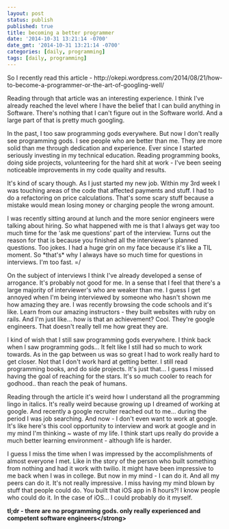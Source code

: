 ```yaml
---
layout: post
status: publish
published: true
title: becoming a better programmer
date: '2014-10-31 13:21:14 -0700'
date_gmt: '2014-10-31 13:21:14 -0700'
categories: [daily, programming]
tags: [daily, programming]
---
```

<p>So I recently read this article - http:&#47;&#47;okepi.wordpress.com&#47;2014&#47;08&#47;21&#47;how-to-become-a-programmer-or-the-art-of-googling-well&#47;</p>
<p>Reading through that article was an interesting experience. I think I've already reached the level where I have the belief that I can build anything in Software. There's nothing that I can't figure out in the Software world. And a large part of that is pretty much googling.</p>
<p>In the past, I too saw programming gods everywhere. But now I don't really see programming gods. I see people who are better than me. They are more solid than me through dedication and experience. Ever since I started seriously investing in my technical education. Reading programming books, doing side projects, volunteering for the hard shit at work - I've been seeing noticeable improvements in my code quality and results.</p>
<p>It's kind of scary though. As I just started my new job. Within my 3rd week I was touching areas of the code that affected payments and stuff. I had to do a refactoring on price calculations. That's some scary stuff because a mistake would mean losing money or charging people the wrong amount.</p>
<p>I was recently sitting around at lunch and the more senior engineers were talking about hiring. So what happened with me is that I always get way too much time for the 'ask me questions' part of the interview. Turns out the reason for that is because you finished all the interviewer's planned questions. Too jokes. I had a huge grin on my face because it's like a TIL moment. So *that's* why I always have so much time for questions in interviews. I'm too fast. =&#47;</p>
<p>On the subject of interviews I think I've already developed a sense of arrogance. It's probably not good for me. In a sense that I feel that there's a large majority of interviewer's who are weaker than me. I guess I get annoyed when I'm being interviewed by someone who hasn't shown me how amazing they are. I was recently browsing the code schools and it's like. Learn from our amazing instructors - they built websites with ruby on rails. And I'm just like... how is that an achievement? Cool. They're google engineers. That doesn't really tell me how great they are.</p>
<p>I kind of wish that I still saw programming gods everywhere. I think back when I saw programming gods... It felt like I still had so much to work towards. As in the gap between us was so great I had to work really hard to get closer. Not that I don't work hard at getting better. I still read programming books, and do side projects. It's just that... I guess I missed having the goal of reaching for the stars. It's so much cooler to reach for godhood.. than reach the peak of humans.</p>
<p>Reading through the article it's weird how I understand all the programming lingo in italics. It's really weird because growing up I dreamed of working at google. And recently a google recruiter reached out to me... during the period I was job searching. And now - I don't even want to work at google. It's like here's this cool opportunity to interview and work at google and in my mind I'm thinking ~ waste of my life. I think start ups really do provide a much better learning environment - although life is harder.</p>
<p>I guess I miss the time when I was impressed by the accomplishments of almost everyone I met. Like in the story of the person who built something from nothing and had it work with twilio. It might have been impressive to me back when I was in college. But now in my mind - I can do it. And all my peers can do it. It's not really impressive. I miss having my mind blown by stuff that people could do. You built that iOS app in 8 hours?! I know people who could do it. In the case of iOS... I could probably do it myself.</p>
<p><strong>tl;dr - there are no programming gods. only really experienced and competent software engineers<&#47;strong></p>
